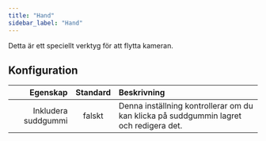 ```yaml
---
title: "Hand"
sidebar_label: "Hand"
---
```


Detta är ett speciellt verktyg för att flytta kameran.

## Konfiguration

|            Egenskap | Standard | Beskrivning                                                                            |
| -------------------:|:--------:|:-------------------------------------------------------------------------------------- |
| Inkludera suddgummi |  falskt  | Denna inställning kontrollerar om du kan klicka på suddgummin lagret och redigera det. |
